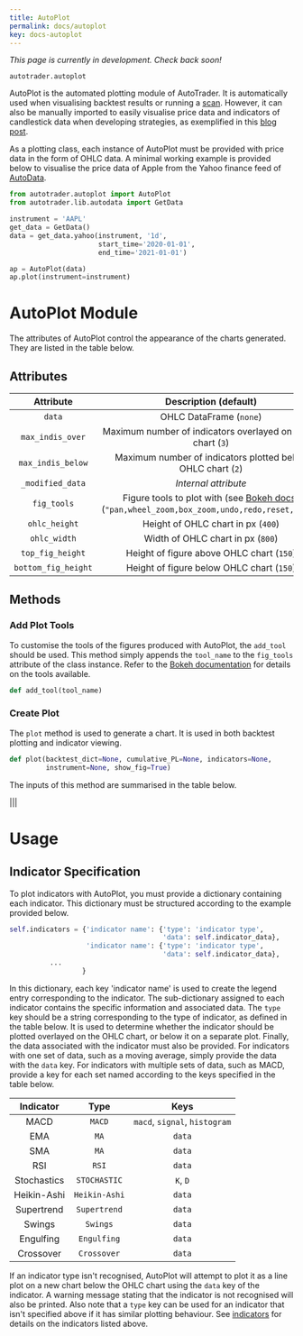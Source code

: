 ```yaml
---
title: AutoPlot
permalink: docs/autoplot
key: docs-autoplot
---
```


*This page is currently in development. Check back soon!*

`autotrader.autoplot`

AutoPlot is the automated plotting module of AutoTrader. It is automatically used when visualising backtest results
or running a [scan](/AutoTrader/2021/09/27/developing-scanner.html). However, it can also be manually imported to 
easily visualise price data and indicators of candlestick data when developing strategies, as exemplified in this 
[blog post](/AutoTrader/2021/09/17/using-indiview.html).

As a plotting class, each instance of AutoPlot must be provided with price data in the form of OHLC data. A minimal 
working example is provided below to visualise the price data of Apple from the Yahoo finance feed of 
[AutoData](autodata). 

```py
from autotrader.autoplot import AutoPlot
from autotrader.lib.autodata import GetData

instrument = 'AAPL'
get_data = GetData()
data = get_data.yahoo(instrument, '1d', 
                      start_time='2020-01-01', 
                      end_time='2021-01-01')

ap = AutoPlot(data)
ap.plot(instrument=instrument)
```


# AutoPlot Module
The attributes of AutoPlot control the appearance of the charts generated. They are listed in the table below.

## Attributes

| Attribute     | Description  (default)                         |
| :-----------: | :-----------------------------------: |
| `data` | OHLC DataFrame (`none`) |
| `max_indis_over` | Maximum number of indicators overlayed on OHLC chart (`3`) |
|`max_indis_below`| Maximum number of indicators plotted below OHLC chart (`2`) |
|`_modified_data`| *Internal attribute* |
|`fig_tools`| Figure tools to plot with (see [Bokeh docs](https://docs.bokeh.org/en/latest/docs/user_guide/tools.html)) (`"pan,wheel_zoom,box_zoom,undo,redo,reset,save"`)|
|`ohlc_height`| Height of OHLC chart in px (`400`) |
|`ohlc_width`| Width of OHLC chart in px (`800`) |
|`top_fig_height`|Height of figure above OHLC chart (`150`) |
|`bottom_fig_height`|Height of figure below OHLC chart (`150`) |



## Methods
### Add Plot Tools
To customise the tools of the figures produced with AutoPlot, the `add_tool`
should be used. This method simply appends the `tool_name` to the `fig_tools`
attribute of the class instance. Refer to the 
[Bokeh documentation](https://docs.bokeh.org/en/latest/docs/user_guide/tools.html) for details on the tools available.

```py
def add_tool(tool_name)
```


### Create Plot

The `plot` method is used to generate a chart. It is used in both backtest plotting and indicator viewing. 

```py
def plot(backtest_dict=None, cumulative_PL=None, indicators=None, 
         instrument=None, show_fig=True)
```

The inputs of this method are summarised in the table below.

|||



# Usage

## Indicator Specification
To plot indicators with AutoPlot, you must provide a dictionary containing each indicator. This dictionary must be structured
according to the example provided below. 

```py
self.indicators = {'indicator name': {'type': 'indicator type',
                                      'data': self.indicator_data},
                   'indicator name': {'type': 'indicator type',
                                      'data': self.indicator_data},
		  ...
                  }

```

In this dictionary, each key 'indicator name' is used to create the legend entry corresponding to the 
indicator. The sub-dictionary assigned to each indicator contains the specific information and associated data. The `type` 
key should be a string corresponding to the type of indicator, as defined in the table below. It is used to determine whether 
the indicator should be plotted overlayed on the OHLC chart, or below it on a separate plot. Finally, the data associated with 
the indicator must also be provided. For indicators with one set of data, such as a moving average, simply provide the data with 
the `data` key. For indicators with multiple sets of data, such as MACD, provide a key for each set named according to the keys
specified in the table below.


| Indicator     | Type   | Keys                                  |
| :-----------: |:------:| :-----------------------------------: |
| MACD          |`MACD`  | `macd`, `signal`, `histogram`         |
| EMA           | `MA`   | `data`                                |
| SMA           | `MA`   | `data`|
| RSI | `RSI`| `data`|
| Stochastics |`STOCHASTIC`|`K`, `D`|
| Heikin-Ashi |`Heikin-Ashi`| `data`|
|Supertrend|`Supertrend`|`data`|
|Swings|`Swings`|`data`|
|Engulfing|`Engulfing`|`data`|
|Crossover|`Crossover`|`data`|


If an indicator type isn't recognised, AutoPlot will attempt to plot it as a line plot on a new chart below the OHLC chart using the `data` key
of the indicator. A warning message stating that the indicator is not recognised will also be printed.
Also note that a `type` key can be used for an indicator that isn't specified above if it has similar plotting behaviour.
See [indicators](indicators) for details on the indicators listed above.